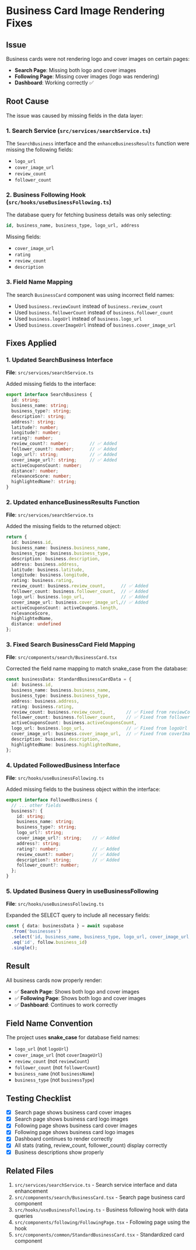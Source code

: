 # Business Card Image Rendering Fixes

## Issue
Business cards were not rendering logo and cover images on certain pages:
- **Search Page**: Missing both logo and cover images
- **Following Page**: Missing cover images (logo was rendering)
- **Dashboard**: Working correctly ✅

## Root Cause

The issue was caused by missing fields in the data layer:

### 1. Search Service (`src/services/searchService.ts`)
The `SearchBusiness` interface and the `enhanceBusinessResults` function were missing the following fields:
- `logo_url`
- `cover_image_url`
- `review_count`
- `follower_count`

### 2. Business Following Hook (`src/hooks/useBusinessFollowing.ts`)
The database query for fetching business details was only selecting:
```sql
id, business_name, business_type, logo_url, address
```

Missing fields:
- `cover_image_url`
- `rating`
- `review_count`
- `description`

### 3. Field Name Mapping
The search `BusinessCard` component was using incorrect field names:
- Used `business.reviewCount` instead of `business.review_count`
- Used `business.followerCount` instead of `business.follower_count`
- Used `business.logoUrl` instead of `business.logo_url`
- Used `business.coverImageUrl` instead of `business.cover_image_url`

## Fixes Applied

### 1. Updated SearchBusiness Interface
**File**: `src/services/searchService.ts`

Added missing fields to the interface:
```typescript
export interface SearchBusiness {
  id: string;
  business_name: string;
  business_type?: string;
  description?: string;
  address?: string;
  latitude?: number;
  longitude?: number;
  rating?: number;
  review_count?: number;        // ✅ Added
  follower_count?: number;      // ✅ Added
  logo_url?: string;            // ✅ Added
  cover_image_url?: string;     // ✅ Added
  activeCouponsCount: number;
  distance?: number;
  relevanceScore: number;
  highlightedName?: string;
}
```

### 2. Updated enhanceBusinessResults Function
**File**: `src/services/searchService.ts`

Added the missing fields to the returned object:
```typescript
return {
  id: business.id,
  business_name: business.business_name,
  business_type: business.business_type,
  description: business.description,
  address: business.address,
  latitude: business.latitude,
  longitude: business.longitude,
  rating: business.rating,
  review_count: business.review_count,      // ✅ Added
  follower_count: business.follower_count,  // ✅ Added
  logo_url: business.logo_url,              // ✅ Added
  cover_image_url: business.cover_image_url,// ✅ Added
  activeCouponsCount: activeCoupons.length,
  relevanceScore,
  highlightedName,
  distance: undefined
};
```

### 3. Fixed Search BusinessCard Field Mapping
**File**: `src/components/search/BusinessCard.tsx`

Corrected the field name mapping to match snake_case from the database:
```typescript
const businessData: StandardBusinessCardData = {
  id: business.id,
  business_name: business.business_name,
  business_type: business.business_type,
  address: business.address,
  rating: business.rating,
  review_count: business.review_count,        // ✅ Fixed from reviewCount
  follower_count: business.follower_count,    // ✅ Fixed from followerCount
  activeCouponsCount: business.activeCouponsCount,
  logo_url: business.logo_url,                // ✅ Fixed from logoUrl
  cover_image_url: business.cover_image_url,  // ✅ Fixed from coverImageUrl
  description: business.description,
  highlightedName: business.highlightedName,
};
```

### 4. Updated FollowedBusiness Interface
**File**: `src/hooks/useBusinessFollowing.ts`

Added missing fields to the business object within the interface:
```typescript
export interface FollowedBusiness {
  // ... other fields
  business?: {
    id: string;
    business_name: string;
    business_type?: string;
    logo_url?: string;
    cover_image_url?: string;    // ✅ Added
    address?: string;
    rating?: number;             // ✅ Added
    review_count?: number;       // ✅ Added
    description?: string;        // ✅ Added
    follower_count?: number;
  };
}
```

### 5. Updated Business Query in useBusinessFollowing
**File**: `src/hooks/useBusinessFollowing.ts`

Expanded the SELECT query to include all necessary fields:
```typescript
const { data: businessData } = await supabase
  .from('businesses')
  .select('id, business_name, business_type, logo_url, cover_image_url, address, rating, review_count, description')
  .eq('id', follow.business_id)
  .single();
```

## Result

All business cards now properly render:
- ✅ **Search Page**: Shows both logo and cover images
- ✅ **Following Page**: Shows both logo and cover images  
- ✅ **Dashboard**: Continues to work correctly

## Field Name Convention

The project uses **snake_case** for database field names:
- `logo_url` (not `logoUrl`)
- `cover_image_url` (not `coverImageUrl`)
- `review_count` (not `reviewCount`)
- `follower_count` (not `followerCount`)
- `business_name` (not `businessName`)
- `business_type` (not `businessType`)

## Testing Checklist

- [x] Search page shows business card cover images
- [x] Search page shows business card logo images
- [x] Following page shows business card cover images
- [x] Following page shows business card logo images
- [x] Dashboard continues to render correctly
- [x] All stats (rating, review_count, follower_count) display correctly
- [x] Business descriptions show properly

## Related Files

1. `src/services/searchService.ts` - Search service interface and data enhancement
2. `src/components/search/BusinessCard.tsx` - Search page business card component
3. `src/hooks/useBusinessFollowing.ts` - Business following hook with data queries
4. `src/components/following/FollowingPage.tsx` - Following page using the hook
5. `src/components/common/StandardBusinessCard.tsx` - Standardized card component
